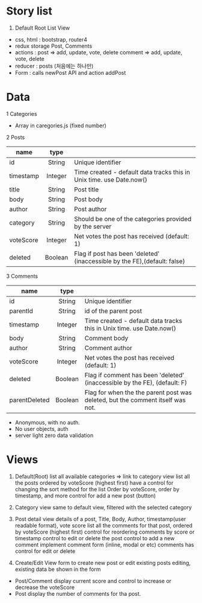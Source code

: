 # Story list

1. Default Root List View

  - css, html : bootstrap, router4
  - redux storage  Post, Comments
  - actions : post => add, update, vote, delete
              comment => add, update, vote, delete
  - reducer : posts (처음에는 하나만)
  - Form : calls newPost API and action addPost

# Data

1 Categories

  - Array in caregories.js (fixed number)

2 Posts

  |name|type |    |
  |----|:---:|---|
  |id        |String	|Unique identifier|
  |timestamp	|Integer	|Time created - default data tracks this in Unix time. use Date.now()|
  |title	    |String	|Post title|
  |body	    |String	|Post body|
  |author	  |String	|Post author|
  |category	|String	|Should be one of the categories provided by the server|
  |voteScore	|Integer	|Net votes the post has received (default: 1)|
  |deleted	  |Boolean	|Flag if post has been 'deleted' (inaccessible by the FE),(default: false)|

3 Comments

  |name|type |    |
  |----|:---:|---|
  |id	      |String|	Unique identifier|
  |parentId	|String|	id of the parent post|
  |timestamp	|Integer|	Time created - default data tracks this in Unix time. use Date.now()|
  |body	    |String|	Comment body|
  |author	  |String|	Comment author|
  |voteScore	|Integer|	Net votes the post has received (default: 1)|
  |deleted	  |Boolean|	Flag if comment has been 'deleted' (inaccessible by the FE), (default: F)|
  |parentDeleted	|Boolean|	Flag for when the the parent post was deleted, but the comment itself was not.|

- Anonymous, with no auth.
- No user objects, auth
- server light zero data validation

# Views

1. Default(Root)
  list all available categories => link to category view
  list all the posts ordered by voteScore (highest first)
  have a control for changing the sort method for the list
      Order by voteScore, order by timestamp, and more
  control for add a new post (button)

2. Category view
  same to default view, filtered with the selected category

3. Post detail view
  details of a post, Title, Body, Author, timestamp(user readable format), vote score
  list all the comments for that post, ordered by voteScore (highest first)
  control for reordering comments by score or timestamp
  control to edit or delete the post
  control to add a new comment
  implement comment form (inline, modal or etc)
  comments has control for edit or delete

4. Create/Edit View
  form to create new post or edit existing posts
  editing, existing data be shown in the form

- Post/Comment display current score and control to increase or decrease the voteScore
- Post display the number of comments for tha post.

